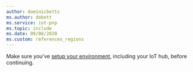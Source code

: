 ```yaml
---
author: dominicbetts
ms.author: dobett
ms.service: iot-pnp
ms.topic: include
ms.date: 09/08/2020
ms.custom: references_regions
---
```


Make sure you've [setup your environment](../articles/iot-pnp/set-up-environment.md), including your IoT hub, before continuing.
